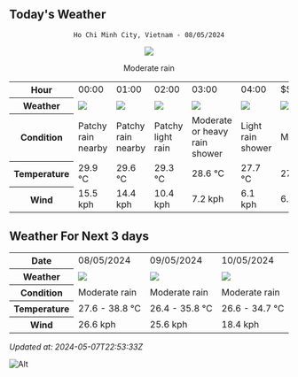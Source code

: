 ## Today's Weather
<div align="center">

`Ho Chi Minh City, Vietnam - 08/05/2024`

<img src="https://cdn.weatherapi.com/weather/64x64/day/302.png"/>

Moderate rain

</div>


<table>
    <tr>
        <th>Hour</th>
          <td>00:00</div>   <td>01:00</div>   <td>02:00</div>   <td>03:00</div>   <td>04:00</div>   <td>$${\color{red}05:00}$$</td>   <td>06:00</div>   <td>07:00</div>   <td>08:00</div>   <td>09:00</div>   <td>10:00</div>   <td>11:00</div>   <td>12:00</div>   <td>13:00</div>   <td>14:00</div>   <td>15:00</div>   <td>16:00</div>   <td>17:00</div>   <td>18:00</div>   <td>19:00</div>   <td>20:00</div>   <td>21:00</div>   <td>22:00</div>   <td>23:00</div> 
    </tr>
    <tr>
        <th>Weather</th>
        <td><img src="https://cdn.weatherapi.com/weather/64x64/night/176.png"></img></td><td><img src="https://cdn.weatherapi.com/weather/64x64/night/176.png"></img></td><td><img src="https://cdn.weatherapi.com/weather/64x64/night/293.png"></img></td><td><img src="https://cdn.weatherapi.com/weather/64x64/night/356.png"></img></td><td><img src="https://cdn.weatherapi.com/weather/64x64/night/353.png"></img></td><td><img src="https://cdn.weatherapi.com/weather/64x64/day/143.png"></img></td><td><img src="https://cdn.weatherapi.com/weather/64x64/day/113.png"></img></td><td><img src="https://cdn.weatherapi.com/weather/64x64/day/116.png"></img></td><td><img src="https://cdn.weatherapi.com/weather/64x64/day/116.png"></img></td><td><img src="https://cdn.weatherapi.com/weather/64x64/day/116.png"></img></td><td><img src="https://cdn.weatherapi.com/weather/64x64/day/116.png"></img></td><td><img src="https://cdn.weatherapi.com/weather/64x64/day/116.png"></img></td><td><img src="https://cdn.weatherapi.com/weather/64x64/day/116.png"></img></td><td><img src="https://cdn.weatherapi.com/weather/64x64/day/113.png"></img></td><td><img src="https://cdn.weatherapi.com/weather/64x64/day/113.png"></img></td><td><img src="https://cdn.weatherapi.com/weather/64x64/day/113.png"></img></td><td><img src="https://cdn.weatherapi.com/weather/64x64/day/113.png"></img></td><td><img src="https://cdn.weatherapi.com/weather/64x64/day/113.png"></img></td><td><img src="https://cdn.weatherapi.com/weather/64x64/day/113.png"></img></td><td><img src="https://cdn.weatherapi.com/weather/64x64/night/113.png"></img></td><td><img src="https://cdn.weatherapi.com/weather/64x64/night/116.png"></img></td><td><img src="https://cdn.weatherapi.com/weather/64x64/night/119.png"></img></td><td><img src="https://cdn.weatherapi.com/weather/64x64/night/200.png"></img></td><td><img src="https://cdn.weatherapi.com/weather/64x64/night/200.png"></img></td>
    </tr>
    <tr>
        <th>Condition</th>
        <td width="200px">Patchy rain nearby</td><td width="200px">Patchy rain nearby</td><td width="200px">Patchy light rain</td><td width="200px">Moderate or heavy rain shower</td><td width="200px">Light rain shower</td><td width="200px">Mist</td><td width="200px">Sunny</td><td width="200px">Partly Cloudy </td><td width="200px">Partly Cloudy </td><td width="200px">Partly Cloudy </td><td width="200px">Partly Cloudy </td><td width="200px">Partly Cloudy </td><td width="200px">Partly Cloudy </td><td width="200px">Sunny</td><td width="200px">Sunny</td><td width="200px">Sunny</td><td width="200px">Sunny</td><td width="200px">Sunny</td><td width="200px">Sunny</td><td width="200px">Clear </td><td width="200px">Partly Cloudy </td><td width="200px">Cloudy </td><td width="200px">Thundery outbreaks in nearby</td><td width="200px">Thundery outbreaks in nearby</td>
    </tr>
    <tr>
        <th>Temperature</th>
        <td>29.9 °C</td><td>29.6 °C</td><td>29.3 °C</td><td>28.6 °C</td><td>27.7 °C</td><td>27 °C</td><td>28.1 °C</td><td>29.3 °C</td><td>30.6 °C</td><td>32.2 °C</td><td>33.9 °C</td><td>35.4 °C</td><td>37.1 °C</td><td>38.4 °C</td><td>38.8 °C</td><td>37.4 °C</td><td>35.3 °C</td><td>33.8 °C</td><td>32 °C</td><td>31 °C</td><td>30.7 °C</td><td>30.5 °C</td><td>30.6 °C</td><td>30.4 °C</td>
    </tr>
    <tr>
        <th>Wind</th>
        <td>15.5 kph</td><td>14.4 kph</td><td>10.4 kph</td><td>7.2 kph</td><td>6.1 kph</td><td>6.8 kph</td><td>5.8 kph</td><td>7.9 kph</td><td>7.9 kph</td><td>8.3 kph</td><td>8.3 kph</td><td>8.3 kph</td><td>7.2 kph</td><td>6.8 kph</td><td>9.7 kph</td><td>21.6 kph</td><td>25.9 kph</td><td>26.6 kph</td><td>24.8 kph</td><td>23 kph</td><td>22.3 kph</td><td>21.6 kph</td><td>20.9 kph</td><td>19.8 kph</td>
    </tr>
</table>


## Weather For Next 3 days


<table>
    <tr>
        <th>Date</th>
        <td>08/05/2024</td><td>09/05/2024</td><td>10/05/2024</td>
    </tr>
    <tr>
        <th>Weather</th>
        <td><img src="https://cdn.weatherapi.com/weather/64x64/day/302.png"></img></td><td><img src="https://cdn.weatherapi.com/weather/64x64/day/302.png"></img></td><td><img src="https://cdn.weatherapi.com/weather/64x64/day/302.png"></img></td>
    </tr>
    <tr>
        <th>Condition</th>
        <td width="200px">Moderate rain</td><td width="200px">Moderate rain</td><td width="200px">Moderate rain</td>
    </tr>
    <tr>
        <th>Temperature</th>
        <td>27.6 -  38.8 °C</td><td>26.4 -  35.8 °C</td><td>26.6 -  34.7 °C</td>
    </tr>
    <tr>
        <th>Wind</th>
        <td>26.6 kph</td><td>25.6 kph</td><td>18.4 kph</td>
    </tr>
</table>


*Updated at: 2024-05-07T22:53:33Z*

![Alt](https://repobeats.axiom.co/api/embed/7d451ae2cdef1648d2e14e5cc714356b2ebae209.svg "Repobeats analytics image")